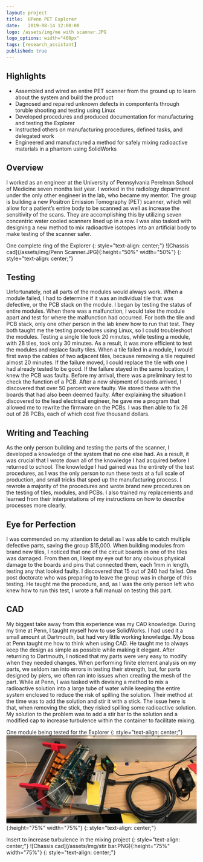 ```yaml
---
layout: project
title:  UPenn PET Explorer
date:   2019-08-14 12:00:00
logo: /assets/img/me with scanner.JPG
logo_options: width="400px"
tags: [research_assistant]
published: true
---
```


## Highlights
- Assembled and wired an entire PET scanner from the ground up to learn about the system and build the product
- Dagnosed and repaired unknown defects in compontents through toruble shooting and testing using Linux
- Developed procedures and produced documentation for manufacturing and testing the Explorer
- Instructed others on manufacturing procedures, defined tasks, and delegated work
- Engineered and manufactured a method for safely mixing radioactive materials in a phantom using SolidWorks

## Overview
I worked as an engineer at the University of Pennsylvania Perelman School of Medicine seven months last year. I worked in the radiology department under the only other engineer in the lab, who became my mentor. The group is building a new Positron Emission Tomography (PET) scanner, which will allow for a patient’s entire body to be scanned as well as increase the sensitivity of the scans. They are accomplishing this by utilizing seven concentric water cooled scanners lined up in a row. I was also tasked with designing a new method to mix radioactive isotopes into an artificial body to make testing of the scanner safer. 
    
One complete ring of the Explorer
{: style="text-align: center;"}
![Chassis cad](/assets/img/Penn Scanner.JPG){:height="50%" width="50%"}
{: style="text-align: center;"}
    
## Testing
Unfortunately, not all parts of the modules would always work. When a module failed, I had to determine if it was an individual tile that was defective, or the PCB stack on the module. I began by testing the status of entire modules. When there was a malfunction, I would take the module apart and test for where the malfunction had occurred. For both the tile and PCB stack, only one other person in the lab knew how to run that test. They both taught me the testing procedures using Linux, so I could troubleshoot the modules. Testing a single tile took 20 minutes, while testing a module, with 28 tiles, took only 30 minutes. As a result, it was more efficient to test the modules and replace faulty tiles. When a tile failed in a module, I would first swap the cables of two adjacent tiles, because removing a tile required almost 20 minutes. If the failure moved, I could replace the tile with one I had already tested to be good. If the failure stayed in the same location, I knew the PCB was faulty.
Before my arrival, there was a preliminary test to check the function of a PCB. After a new shipment of boards arrived, I discovered that over 50 percent were faulty. We stored these with the boards that had also been deemed faulty. After explaining the situation I discovered to the lead electrical engineer, he gave me a program that allowed me to rewrite the firmware on the PCBs. I was then able to fix 26 out of 28 PCBs, each of which cost five thousand dollars. 

## Writing and Teaching
As the only person building and testing the parts of the scanner, I developed a knowledge of the system that no one else had. As a result, it was crucial that I wrote down all of the knowledge I had acquired before I returned to school. The knowledge I had gained was the entirety of the test procedures, as I was the only person to run these tests at a full scale of production, and small tricks that sped up the manufacturing process. I rewrote a majority of the procedures and wrote brand new procedures on the testing of tiles, modules, and PCBs. I also trained my replacements and learned from their interpretations of my instructions on how to describe processes more clearly. 

## Eye for Perfection
I was commended on my attention to detail as I was able to catch multiple defective parts, saving the group $15,000. When building modules from brand new tiles, I noticed that one of the circuit boards in one of the tiles was damaged. From then on, I kept my eye out for any obvious physical damage to the boards and pins that connected them, each 1mm in length, testing any that looked faulty. I discovered that 15 out of 240 had failed. One post doctorate who was preparing to leave the group was in charge of this testing. He taught me the procedure, and, as I was the only person left who knew how to run this test, I wrote a full manual on testing this part.

## CAD
My biggest take away from this experience was my CAD knowledge. During my time at Penn, I taught myself how to use SolidWorks. I had used it a small amount at Dartmouth, but had very little working knowledge. My boss at Penn taught me how to think when using CAD. He taught me to always keep the design as simple as possible while making it elegant. After returning to Dartmouth, I noticed that my parts were very easy to modify when they needed changes. When performing finite element analysis on my parts, we seldom ran into errors in testing their strength, but, for parts designed by piers, we often ran into issues when creating the mesh of the part. 
While at Penn, I was tasked with devising a method to mix a radioactive solution into a large tube of water while keeping the entire system enclosed to reduce the risk of spilling the solution. Their method at the time was to add the solution and stir it with a stick. The issue here is that, when removing the stick, they risked spilling some radioactive solution. My solution to the problem was to add a stir bar to the solution and a modified cap to increase turbulence within the container to facilitate mixing. 

One module being tested for the Explorer
{: style="text-align: center;"}
![Chassis cad](/assets/img/Module.png){:height="75%" width="75%"}
{: style="text-align: center;"}

Insert to increase turbulence in the mixing project
{: style="text-align: center;"}
![Chassis cad](/assets/img/stir bar.PNG){:height="75%" width="75%"}
{: style="text-align: center;"}
